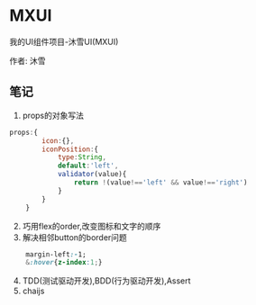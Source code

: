 # MXUI
我的UI组件项目-沐雪UI(MXUI)

作者: 沐雪

## 笔记
1. props的对象写法
```javascript
props:{
		icon:{},
		iconPosition:{
			type:String,
			default:'left',
			validator(value){
				return !(value!=='left' && value!=='right')
			}
		}
	}
```
2. 巧用flex的order,改变图标和文字的顺序
3. 解决相邻button的border问题
```css
	margin-left:-1;
	&:hover{z-index:1;}
```
4. TDD(测试驱动开发),BDD(行为驱动开发),Assert
5. chaijs
